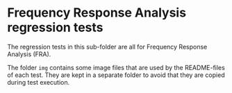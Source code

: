 <!---
  SPDX-FileCopyrightText: 2023 SAP SE

  SPDX-License-Identifier: Apache-2.0

  This file is part of FEDEM - https://openfedem.org
--->

# Frequency Response Analysis regression tests

The regression tests in this sub-folder are all for Frequency Response Analysis (FRA).

The folder `img` contains some image files that are used by the README-files of each test.
They are kept in a separate folder to avoid that they are copied during test execution.
